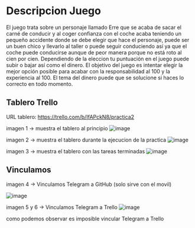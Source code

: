 # Descripcion Juego
El juego trata sobre un personaje llamado Erre que se acaba de sacar el carné de conducir y al coger confianza con el coche acaba teniendo un pequeño accidente donde se debe elegir que hace el personaje, puede ser un buen chico y llevarlo al taller o puede seguir conduciendo así ya que el coche puede conducirse aunque de peor manera porque no está roto al cien por cien. Dependiendo de la eleccion tu puntuación en el juego puede subir o bajar así como el dinero. El objetivo del juego es intentar elegir la mejor opción posible para acabar con la responsabilidad al 100 y la experiencia al 100. El tema del dinero puede que se solucione si haces lo correcto en todo momento.


## Tablero Trello

URL tablero: https://trello.com/b/IfAPckN8/practica2

imagen 1 -> muestra el tablero al principio
![image](https://user-images.githubusercontent.com/99321546/158445719-afd38788-cab2-4bd8-9760-71c2927f7746.png)

imagen 2 -> muestra el tablero durante la ejecucion de la practica
![image](https://user-images.githubusercontent.com/99321546/158445993-55578636-d05f-4901-8e93-8c7cf5bf2a48.png)


imagen 3 -> muestra el tablero con las tareas terminadas
![image](https://user-images.githubusercontent.com/99321546/158446088-dc2a4888-9c98-4c62-acd1-b20e99a13404.png)


## Vinculamos
imagen 4 -> Vinculamos Telegram a GitHub (solo sirve con el movil)

![image](https://user-images.githubusercontent.com/99321546/158447096-61efa4d6-a076-41d6-90ca-93a78550bda8.png)

imagen 5 y 6 -> Vinculamos Telegram a Trello
![image](https://user-images.githubusercontent.com/99321546/158447278-91e294fe-e386-4e68-a12e-ed0cc7a90a66.png)

como podemos observar es imposible vincular Telegram a Trello

